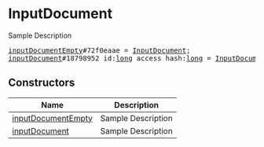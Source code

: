 # InputDocument

Sample Description

<pre>
<a href="../constructor/inputDocumentEmpty.md">inputDocumentEmpty</a>#72f0eaae = <a href="../type/InputDocument.md">InputDocument</a>;
<a href="../constructor/inputDocument.md">inputDocument</a>#18798952 id:<a href="../type/long.md">long</a> access_hash:<a href="../type/long.md">long</a> = <a href="../type/InputDocument.md">InputDocument</a>;
</pre>

## Constructors

| Name | Description |
|------|-------------|
| [inputDocumentEmpty](../constructor/inputDocumentEmpty.md) | Sample Description |
| [inputDocument](../constructor/inputDocument.md) | Sample Description |

